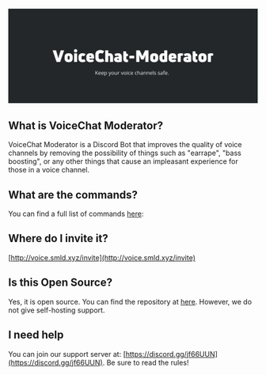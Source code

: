 ![banner](banner.png)

## What is VoiceChat Moderator?
  VoiceChat Moderator is a Discord Bot that improves the quality of voice channels by removing the possibility of things such as "earrape", "bass boosting", or any other things that cause an impleasant experience for those in a voice channel.
## What are the commands?
  You can find a full list of commands [here](http://voice.smld.xyz/commands):
## Where do I invite it? 
  [http://voice.smld.xyz/invite](http://voice.smld.xyz/invite)
## Is this Open Source?
  Yes, it is open source. You can find the repository at [here](https://github.com/zaida04/VoiceChat-Moderator). However, we do not give self-hosting support.
## I need help
  You can join our support server at: [https://discord.gg/jf66UUN](https://discord.gg/jf66UUN). Be sure to read the rules!
